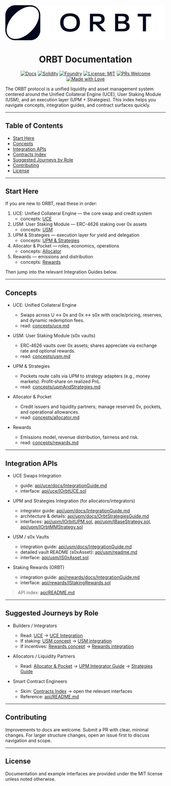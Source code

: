 <div align="center">

<img src="assets/orbt.jpeg" alt="ORBT Logo" width="600"/>

# ORBT Documentation

[![Docs](https://img.shields.io/badge/Docs-Start%20Here-4c9aff)](#start-here)
[![Solidity](https://img.shields.io/badge/Solidity-0.8.20%2B-363636?logo=solidity)](#contracts-index)
[![Foundry](https://img.shields.io/badge/Tested%20with-Foundry-2ea44f)](https://book.getfoundry.sh/)
[![License: MIT](https://img.shields.io/badge/License-MIT-yellow.svg)](#license)
[![PRs Welcome](https://img.shields.io/badge/PRs-welcome-brightgreen.svg)](#contributing)
[![Made with Love](https://img.shields.io/badge/Made%20with-%E2%9D%A4-ff69b4)](#)

</div>

The ORBT protocol is a unified liquidity and asset management system centered around the Unified Collateral Engine (UCE), User Staking Module (USM), and an execution layer (UPM + Strategies). This index helps you navigate concepts, integration guides, and contract surfaces quickly.

---

## Table of Contents

- [Start Here](#start-here)
- [Concepts](#concepts)
- [Integration APIs](#integration-apis)
- [Contracts Index](#contracts-index)
- [Suggested Journeys by Role](#suggested-journeys-by-role)
- [Contributing](#contributing)
- [License](#license)

---

## Start Here

If you are new to ORBT, read these in order:

1. UCE: Unified Collateral Engine — the core swap and credit system
   - concepts: [UCE](concepts/uce.md)
2. USM: User Staking Module — ERC-4626 staking over 0x assets
   - concepts: [USM](concepts/usm.md)
3. UPM & Strategies — execution layer for yield and delegation
   - concepts: [UPM & Strategies](concepts/upmAndStrategies.md)
4. Allocator & Pocket — roles, economics, operations
   - concepts: [Allocator](concepts/allocator.md)
5. Rewards — emissions and distribution
   - concepts: [Rewards](concepts/rewards.md)

Then jump into the relevant Integration Guides below.

---

## Concepts

- UCE: Unified Collateral Engine
  - Swaps across U ↔ 0x and 0x ↔ s0x with oracle/pricing, reserves, and dynamic redemption fees.
  - read: [concepts/uce.md](concepts/uce.md)

- USM: User Staking Module (s0x vaults)
  - ERC‑4626 vaults over 0x assets; shares appreciate via exchange rate and optional rewards.
  - read: [concepts/usm.md](concepts/usm.md)

- UPM & Strategies
  - Pockets route calls via UPM to strategy adapters (e.g., money markets). Profit‑share on realized PnL.
  - read: [concepts/upmAndStrategies.md](concepts/upmAndStrategies.md)

- Allocator & Pocket
  - Credit issuers and liquidity partners; manage reserved 0x, pockets, and operational allowances.
  - read: [concepts/allocator.md](concepts/allocator.md)

- Rewards
  - Emissions model, revenue distribution, fairness and risk.
  - read: [concepts/rewards.md](concepts/rewards.md)

---

## Integration APIs

- UCE Swaps Integration
  - guide: [api/uce/docs/IntegrationGuide.md](api/uce/docs/IntegrationGuide.md)
  - interface: [api/uce/IOrbtUCE.sol](api/uce/IOrbtUCE.sol)

- UPM and Strategies Integration (for allocators/integrators)
  - integrator guide: [api/upm/docs/IntegrationGuide.md](api/upm/docs/IntegrationGuide.md)
  - architecture & details: [api/upm/docs/OrbtStrategiesGuide.md](api/upm/docs/OrbtStrategiesGuide.md)
  - interfaces: [api/upm/IOrbitUPM.sol](api/upm/IOrbitUPM.sol), [api/upm/IBaseStrategy.sol](api/upm/IBaseStrategy.sol), [api/upm/IOrbtMMStrategy.sol](api/upm/IOrbtMMStrategy.sol)

- USM / s0x Vaults
  - integration guide: [api/usm/docs/IntegrationGuide.md](api/usm/docs/IntegrationGuide.md)
  - detailed vault README (s0xAsset): [api/usm/readme.md](api/usm/readme.md)
  - interface: [api/usm/IS0xAsset.sol](api/usm/IS0xAsset.sol)

- Staking Rewards (ORBT)
  - integration guide: [api/rewards/docs/IntegrationGuide.md](api/rewards/docs/IntegrationGuide.md)
  - interface: [api/rewards/IStakingRewards.sol](api/rewards/IStakingRewards.sol)

> API index: [api/README.md](api/README.md)

---

## Suggested Journeys by Role

- Builders / Integrators
  - Read: [UCE](concepts/uce.md) → [UCE Integration](api/uce/docs/IntegrationGuide.md)
  - If staking: [USM concept](concepts/usm.md) → [USM integration](api/usm/docs/IntegrationGuide.md)
  - If incentives: [Rewards concept](concepts/rewards.md) → [Rewards integration](api/rewards/docs/IntegrationGuide.md)

- Allocators / Liquidity Partners
  - Read: [Allocator & Pocket](concepts/allocator.md) → [UPM Integrator Guide](api/upm/docs/IntegrationGuide.md) → [Strategies Guide](api/upm/docs/OrbtStrategiesGuide.md)

- Smart Contract Engineers
  - Skim: [Contracts Index](#contracts-index) → open the relevant interfaces
  - Reference: [api/README.md](api/README.md)

---

## Contributing

Improvements to docs are welcome. Submit a PR with clear, minimal changes. For larger structure changes, open an issue first to discuss navigation and scope.

---

## License

Documentation and example interfaces are provided under the MIT license unless noted otherwise.


